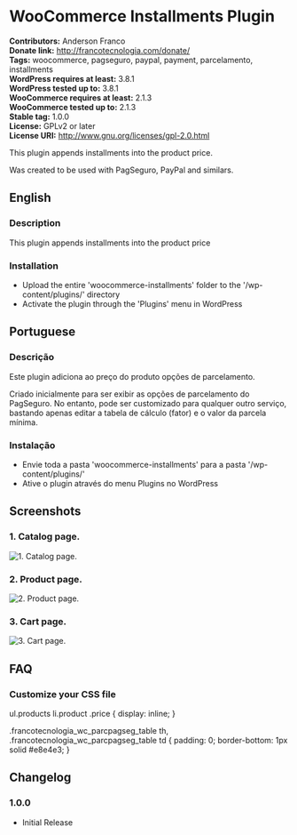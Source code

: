 # WooCommerce Installments Plugin #  
**Contributors:** Anderson Franco  
**Donate link:** http://francotecnologia.com/donate/  
**Tags:** woocommerce, pagseguro, paypal, payment, parcelamento, installments  
**WordPress requires at least:** 3.8.1  
**WordPress tested up to:** 3.8.1  
**WooCommerce requires at least:** 2.1.3  
**WooCommerce tested up to:** 2.1.3  
**Stable tag:** 1.0.0  
**License:** GPLv2 or later  
**License URI:** http://www.gnu.org/licenses/gpl-2.0.html  

This plugin appends installments into the product price.

Was created to be used with PagSeguro, PayPal and similars.

## English ##

### Description ###

This plugin appends installments into the product price

### Installation ###

* Upload the entire 'woocommerce-installments' folder to the '/wp-content/plugins/' directory
* Activate the plugin through the 'Plugins' menu in WordPress

## Portuguese ##

### Descrição ###

Este plugin adiciona ao preço do produto opções de parcelamento.

Criado inicialmente para ser exibir as opções de parcelamento do PagSeguro. No entanto, pode ser customizado para qualquer outro serviço, bastando apenas editar a tabela de cálculo (fator) e o valor da parcela mínima.

### Instalação ###

* Envie toda a pasta 'woocommerce-installments' para a pasta '/wp-content/plugins/'
* Ative o plugin através do menu Plugins no WordPress

## Screenshots ##

### 1. Catalog page. ###
![1. Catalog page.](http://andersonfranco.github.io/images/woocommerce-installments/catalog.png)

### 2. Product page. ###
![2. Product page.](http://andersonfranco.github.io/images/woocommerce-installments/product.png)

### 3. Cart page. ###
![3. Cart page.](http://andersonfranco.github.io/images/woocommerce-installments/cart.png)

## FAQ ##

### Customize your CSS file ###

  ul.products li.product .price {
    display: inline;
  }

  .francotecnologia_wc_parcpagseg_table th, 
  .francotecnologia_wc_parcpagseg_table td {
    padding: 0; 
    border-bottom: 1px solid #e8e4e3;
  }

## Changelog ##

### 1.0.0 ###

* Initial Release

